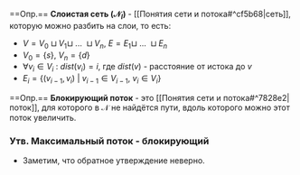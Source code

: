 ==Опр.== **Слоистая сеть ($\mathcal{N}_l$)** - [[Понятия сети и потока#^cf5b68|сеть]], которую можно разбить на слои, то есть:
- $V = V_0 \sqcup V_1 \sqcup\ ...\ \sqcup V_n$, $E = E_1 \sqcup\ ...\ \sqcup E_n$
- $V_0 = \{s\}$, $V_n = \{d\}$
- $\forall v_i \in V_i\ :\ dist(v_i) = i$, где $dist(v)$ - расстояние от истока до $v$
- $E_i = \{(v_{i-1}, v_i)\ |\ v_{i-1} \in V_{i-1},\ v_i \in V_i\}$

==Опр.== **Блокирующий поток** - это [[Понятия сети и потока#^7828e2|поток]], для которого в $\mathcal{N}$ не найдётся пути, вдоль которого можно этот поток увеличить.

### Утв. Максимальный поток - блокирующий
- Заметим, что обратное утверждение неверно.
